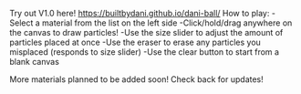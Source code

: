Try out V1.0 here! https://builtbydani.github.io/dani-ball/
How to play:
-Select a material from the list on the left side
-Click/hold/drag anywhere on the canvas to draw particles!
-Use the size slider to adjust the amount of particles placed at once
-Use the eraser to erase any particles you misplaced (responds to size slider)
-Use the clear button to start from a blank canvas

More materials planned to be added soon! Check back for updates!
